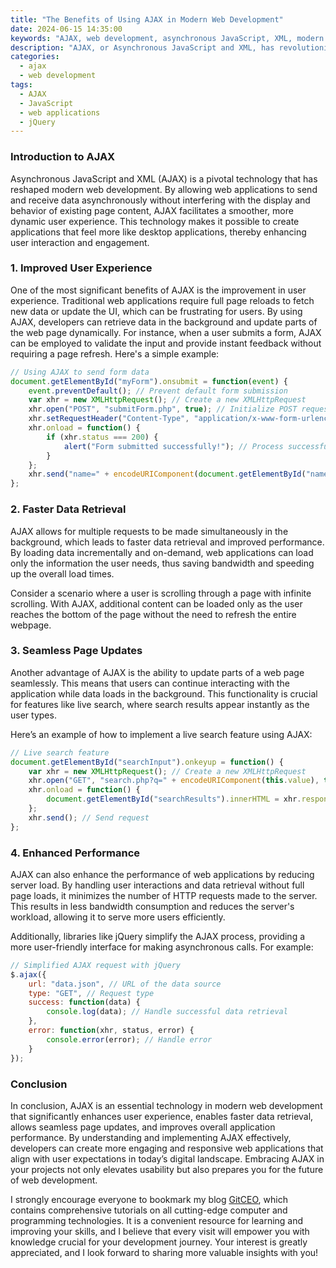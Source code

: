 ```yaml
---
title: "The Benefits of Using AJAX in Modern Web Development"
date: 2024-06-15 14:35:00
keywords: "AJAX, web development, asynchronous JavaScript, XML, modern web applications"
description: "AJAX, or Asynchronous JavaScript and XML, has revolutionized the way web applications are developed, allowing for more dynamic and responsive user experiences. This article delves into the numerous benefits of utilizing AJAX in modern web development, including improved user experience, faster data retrieval, seamless page updates, and enhanced performance. We will explore its integration with popular libraries like jQuery, discuss best practices, and provide code examples to help you understand how to effectively implement AJAX in your projects. Whether you are a novice or an experienced developer, the insights provided here will enhance your understanding of AJAX and its practical applications in today's web landscape."
categories:
  - ajax
  - web development
tags:
  - AJAX
  - JavaScript
  - web applications
  - jQuery
---
```


### Introduction to AJAX

Asynchronous JavaScript and XML (AJAX) is a pivotal technology that has reshaped modern web development. By allowing web applications to send and receive data asynchronously without interfering with the display and behavior of existing page content, AJAX facilitates a smoother, more dynamic user experience. This technology makes it possible to create applications that feel more like desktop applications, thereby enhancing user interaction and engagement. <!-- more -->

### 1. Improved User Experience

One of the most significant benefits of AJAX is the improvement in user experience. Traditional web applications require full page reloads to fetch new data or update the UI, which can be frustrating for users. By using AJAX, developers can retrieve data in the background and update parts of the web page dynamically. For instance, when a user submits a form, AJAX can be employed to validate the input and provide instant feedback without requiring a page refresh. Here's a simple example:

```javascript
// Using AJAX to send form data
document.getElementById("myForm").onsubmit = function(event) {
    event.preventDefault(); // Prevent default form submission
    var xhr = new XMLHttpRequest(); // Create a new XMLHttpRequest
    xhr.open("POST", "submitForm.php", true); // Initialize POST request
    xhr.setRequestHeader("Content-Type", "application/x-www-form-urlencoded"); // Set request header
    xhr.onload = function() {
        if (xhr.status === 200) {
            alert("Form submitted successfully!"); // Process successful response
        }
    };
    xhr.send("name=" + encodeURIComponent(document.getElementById("name").value)); // Send data
};
```

### 2. Faster Data Retrieval

AJAX allows for multiple requests to be made simultaneously in the background, which leads to faster data retrieval and improved performance. By loading data incrementally and on-demand, web applications can load only the information the user needs, thus saving bandwidth and speeding up the overall load times. 

Consider a scenario where a user is scrolling through a page with infinite scrolling. With AJAX, additional content can be loaded only as the user reaches the bottom of the page without the need to refresh the entire webpage.

### 3. Seamless Page Updates

Another advantage of AJAX is the ability to update parts of a web page seamlessly. This means that users can continue interacting with the application while data loads in the background. This functionality is crucial for features like live search, where search results appear instantly as the user types.

Here’s an example of how to implement a live search feature using AJAX:

```javascript
// Live search feature
document.getElementById("searchInput").onkeyup = function() {
    var xhr = new XMLHttpRequest(); // Create a new XMLHttpRequest
    xhr.open("GET", "search.php?q=" + encodeURIComponent(this.value), true); // GET request
    xhr.onload = function() {
        document.getElementById("searchResults").innerHTML = xhr.responseText; // Update results
    };
    xhr.send(); // Send request
};
```

### 4. Enhanced Performance

AJAX can also enhance the performance of web applications by reducing server load. By handling user interactions and data retrieval without full page loads, it minimizes the number of HTTP requests made to the server. This results in less bandwidth consumption and reduces the server's workload, allowing it to serve more users efficiently.

Additionally, libraries like jQuery simplify the AJAX process, providing a more user-friendly interface for making asynchronous calls. For example:

```javascript
// Simplified AJAX request with jQuery
$.ajax({
    url: "data.json", // URL of the data source
    type: "GET", // Request type
    success: function(data) {
        console.log(data); // Handle successful data retrieval
    },
    error: function(xhr, status, error) {
        console.error(error); // Handle error
    }
});
```

### Conclusion

In conclusion, AJAX is an essential technology in modern web development that significantly enhances user experience, enables faster data retrieval, allows seamless page updates, and improves overall application performance. By understanding and implementing AJAX effectively, developers can create more engaging and responsive web applications that align with user expectations in today’s digital landscape. Embracing AJAX in your projects not only elevates usability but also prepares you for the future of web development.

I strongly encourage everyone to bookmark my blog [GitCEO](https://gitceo.com), which contains comprehensive tutorials on all cutting-edge computer and programming technologies. It is a convenient resource for learning and improving your skills, and I believe that every visit will empower you with knowledge crucial for your development journey. Your interest is greatly appreciated, and I look forward to sharing more valuable insights with you!